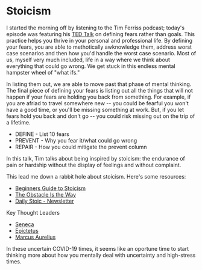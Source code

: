 # Stoicism

I started the morning off by listening to the Tim Ferriss podcast; today's episode was featuring his [TED Talk](https://www.ted.com/talks/tim_ferriss_why_you_should_define_your_fears_instead_of_your_goals?language=en#t-364973) on defining fears rather than goals. This practice helps you thrive in your personal and professional life. By defining your fears, you are able to methotically awknowledge them, address worst case scenarios and then how you'd handle the worst case scenario. Most of us, myself very much included, life in a way where we think about everything that could go wrong. We get stuck in this endless mental hampster wheel of "what ifs." 

In listing them out, we are able to move past that phase of mental thinking. The final piece of defining your fears is listing out all the things that will not happen if your fears are holding you back from something. For example, if you are afriad to travel somewhere new -- you could be fearful you won't have a good time, or you'll be missing something at work. But, if you let fears hold you back and don't go -- you could risk missing out on the trip of a lifetime. 

- DEFINE - List 10 fears
- PREVENT - Why you fear it/what could go wrong
- REPAIR - How you could mitigate the prevent column

In this talk, Tim talks about being inspired by stoicism: the endurance of pain or hardship without the display of feelings and without complaint. 

This lead me down a rabbit hole about stoicism. Here's some resources: 

- [Beginners Guide to Stoicism](https://www.amazon.com/Beginners-Guide-Stoicism-Resilience-Positivity/dp/1641527218)
- [The Obstacle Is the Way](https://www.amazon.com/Obstacle-Way-Timeless-Turning-Triumph-ebook/dp/B00G3L1B8K/ref=msx_wsirn_v1_1/131-8478015-3671223)
- [Daily Stoic - Newsletter](https://dailystoic.com/)

Key Thought Leaders
- [Seneca](https://www.amazon.com/gp/product/0143036327/ref=ppx_yo_dt_b_asin_title_o02_s00?ie=UTF8&psc=1)
- [Epictetus](https://dailystoic.com/epictetus/)
- [Marcus Aurelius](https://www.amazon.com/Meditations-New-Translation-Marcus-Aurelius/dp/0812968255/?tag=dailystoic07-20)

In these uncertain COVID-19 times, it seems like an oportune time to start thinking more about how you mentally deal with uncertainty and high-stress times. 
